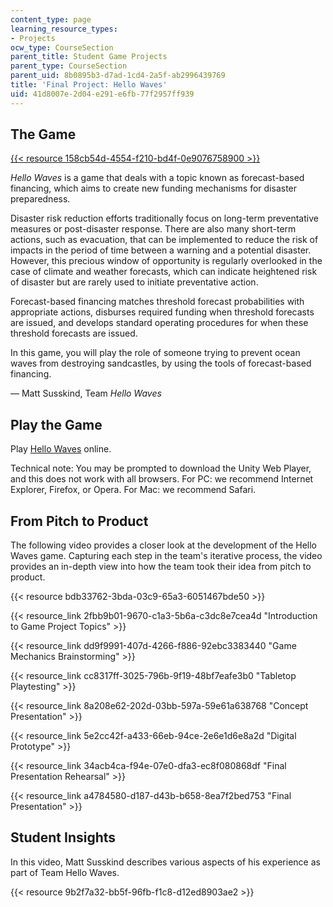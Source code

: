 ```yaml
---
content_type: page
learning_resource_types:
- Projects
ocw_type: CourseSection
parent_title: Student Game Projects
parent_type: CourseSection
parent_uid: 8b0895b3-d7ad-1cd4-2a5f-ab2996439769
title: 'Final Project: Hello Waves'
uid: 41d8007e-2d04-e291-e6fb-77f2957ff939
---
```


The Game
--------

[{{< resource 158cb54d-4554-f210-bd4f-0e9076758900 >}}](/ans7870/CMS/CMS.611/f14/games/hello-waves/game/index.html)

_Hello Waves_ is a game that deals with a topic known as forecast-based financing, which aims to create new funding mechanisms for disaster preparedness.

Disaster risk reduction efforts traditionally focus on long-term preventative measures or post-disaster response. There are also many short-term actions, such as evacuation, that can be implemented to reduce the risk of impacts in the period of time between a warning and a potential disaster. However, this precious window of opportunity is regularly overlooked in the case of climate and weather forecasts, which can indicate heightened risk of disaster but are rarely used to initiate preventative action.

Forecast-based financing matches threshold forecast probabilities with appropriate actions, disburses required funding when threshold forecasts are issued, and develops standard operating procedures for when these threshold forecasts are issued.

In this game, you will play the role of someone trying to prevent ocean waves from destroying sandcastles, by using the tools of forecast-based financing.

— Matt Susskind, Team _Hello Waves_

Play the Game
-------------

Play [Hello Waves](/ans7870/CMS/CMS.611/f14/games/hello-waves/game/index.html) online.

Technical note: You may be prompted to download the Unity Web Player, and this does not work with all browsers. For PC: we recommend Internet Explorer, Firefox, or Opera. For Mac: we recommend Safari. 

From Pitch to Product
---------------------

The following video provides a closer look at the development of the Hello Waves game. Capturing each step in the team's iterative process, the video provides an in-depth view into how the team took their idea from pitch to product.

{{< resource bdb33762-3bda-03c9-65a3-6051467bde50 >}}

{{< resource_link 2fbb9b01-9670-c1a3-5b6a-c3dc8e7cea4d "Introduction to Game Project Topics" >}}

{{< resource_link dd9f9991-407d-4266-f886-92ebc3383440 "Game Mechanics Brainstorming" >}}

{{< resource_link cc8317ff-3025-796b-9f19-48bf7eafe3b0 "Tabletop Playtesting" >}}

{{< resource_link 8a208e62-202d-03bb-597a-59e61a638768 "Concept Presentation" >}}

{{< resource_link 5e2cc42f-a433-66eb-94ce-2e6e1d6e8a2d "Digital Prototype" >}}

{{< resource_link 34acb4ca-f94e-07e0-dfa3-ec8f080868df "Final Presentation Rehearsal" >}}

{{< resource_link a4784580-d187-d43b-b658-8ea7f2bed753 "Final Presentation" >}}

Student Insights
----------------

In this video, Matt Susskind describes various aspects of his experience as part of Team Hello Waves.

{{< resource 9b2f7a32-bb5f-96fb-f1c8-d12ed8903ae2 >}}